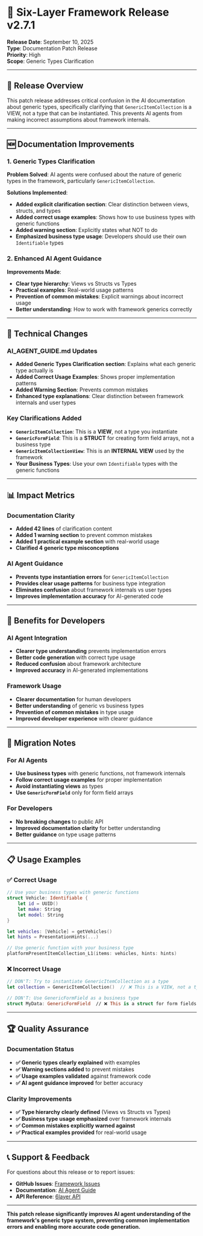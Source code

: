 # 🚀 Six-Layer Framework Release v2.7.1

**Release Date**: September 10, 2025  
**Type**: Documentation Patch Release  
**Priority**: High  
**Scope**: Generic Types Clarification

---

## 🎯 **Release Overview**

This patch release addresses critical confusion in the AI documentation about generic types, specifically clarifying that `GenericItemCollection` is a VIEW, not a type that can be instantiated. This prevents AI agents from making incorrect assumptions about framework internals.

---

## 🆕 **Documentation Improvements**

### **1. Generic Types Clarification**

**Problem Solved**: AI agents were confused about the nature of generic types in the framework, particularly `GenericItemCollection`.

**Solutions Implemented**:
- **Added explicit clarification section**: Clear distinction between views, structs, and types
- **Added correct usage examples**: Shows how to use business types with generic functions
- **Added warning section**: Explicitly states what NOT to do
- **Emphasized business type usage**: Developers should use their own `Identifiable` types

### **2. Enhanced AI Agent Guidance**

**Improvements Made**:
- **Clear type hierarchy**: Views vs Structs vs Types
- **Practical examples**: Real-world usage patterns
- **Prevention of common mistakes**: Explicit warnings about incorrect usage
- **Better understanding**: How to work with framework generics correctly

---

## 🔧 **Technical Changes**

### **AI_AGENT_GUIDE.md Updates**
- **Added Generic Types Clarification section**: Explains what each generic type actually is
- **Added Correct Usage Examples**: Shows proper implementation patterns
- **Added Warning Section**: Prevents common mistakes
- **Enhanced type explanations**: Clear distinction between framework internals and user types

### **Key Clarifications Added**
- **`GenericItemCollection`**: This is a **VIEW**, not a type you instantiate
- **`GenericFormField`**: This is a **STRUCT** for creating form field arrays, not a business type
- **`GenericItemCollectionView`**: This is an **INTERNAL VIEW** used by the framework
- **Your Business Types**: Use your own `Identifiable` types with the generic functions

---

## 📊 **Impact Metrics**

### **Documentation Clarity**
- **Added 42 lines** of clarification content
- **Added 1 warning section** to prevent common mistakes
- **Added 1 practical example section** with real-world usage
- **Clarified 4 generic type misconceptions**

### **AI Agent Guidance**
- **Prevents type instantiation errors** for `GenericItemCollection`
- **Provides clear usage patterns** for business type integration
- **Eliminates confusion** about framework internals vs user types
- **Improves implementation accuracy** for AI-generated code

---

## 🎯 **Benefits for Developers**

### **AI Agent Integration**
- **Clearer type understanding** prevents implementation errors
- **Better code generation** with correct type usage
- **Reduced confusion** about framework architecture
- **Improved accuracy** in AI-generated implementations

### **Framework Usage**
- **Clearer documentation** for human developers
- **Better understanding** of generic vs business types
- **Prevention of common mistakes** in type usage
- **Improved developer experience** with clearer guidance

---

## 🔄 **Migration Notes**

### **For AI Agents**
- **Use business types** with generic functions, not framework internals
- **Follow correct usage examples** for proper implementation
- **Avoid instantiating views** as types
- **Use `GenericFormField`** only for form field arrays

### **For Developers**
- **No breaking changes** to public API
- **Improved documentation clarity** for better understanding
- **Better guidance** on type usage patterns

---

## 📋 **Usage Examples**

### **✅ Correct Usage**
```swift
// Use your business types with generic functions
struct Vehicle: Identifiable {
    let id = UUID()
    let make: String
    let model: String
}

let vehicles: [Vehicle] = getVehicles()
let hints = PresentationHints(...)

// Use generic function with your business type
platformPresentItemCollection_L1(items: vehicles, hints: hints)
```

### **❌ Incorrect Usage**
```swift
// DON'T: Try to instantiate GenericItemCollection as a type
let collection = GenericItemCollection()  // ❌ This is a VIEW, not a type

// DON'T: Use GenericFormField as a business type
struct MyData: GenericFormField  // ❌ This is a struct for form fields only
```

---

## 🏆 **Quality Assurance**

### **Documentation Status**
- **✅ Generic types clearly explained** with examples
- **✅ Warning sections added** to prevent mistakes
- **✅ Usage examples validated** against framework code
- **✅ AI agent guidance improved** for better accuracy

### **Clarity Improvements**
- **✅ Type hierarchy clearly defined** (Views vs Structs vs Types)
- **✅ Business type usage emphasized** over framework internals
- **✅ Common mistakes explicitly warned against**
- **✅ Practical examples provided** for real-world usage

---

## 📞 **Support & Feedback**

For questions about this release or to report issues:
- **GitHub Issues**: [Framework Issues](https://github.com/schatt/6layer/issues)
- **Documentation**: [AI Agent Guide](Framework/docs/AI_AGENT_GUIDE.md)
- **API Reference**: [6layer API](Framework/docs/6layerapi.txt)

---

**This patch release significantly improves AI agent understanding of the framework's generic type system, preventing common implementation errors and enabling more accurate code generation.**
